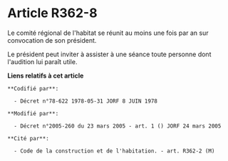 # Article R362-8

Le comité régional de l'habitat se réunit au moins une fois par an sur convocation de son président.

Le président peut inviter à assister à une séance toute personne dont l'audition lui paraît utile.

**Liens relatifs à cet article**

	**Codifié par**:

	  - Décret n°78-622 1978-05-31 JORF 8 JUIN 1978

	**Modifié par**:

	  - Décret n°2005-260 du 23 mars 2005 - art. 1 () JORF 24 mars 2005

	**Cité par**:

	  - Code de la construction et de l'habitation. - art. R362-2 (M)
